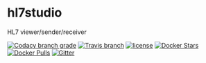 # hl7studio
HL7 viewer/sender/receiver

[![Codacy branch grade](https://img.shields.io/codacy/grade/6582666d13e042acb54a8b16e2578cdf/master.svg)](http://codacy.com/app/VEnis/hl7studio)
[![Travis branch](https://img.shields.io/travis/VEnis/hl7studio/master.svg)](https://travis-ci.org/VEnis/hl7studio)
[![license](https://img.shields.io/github/license/venis/hl7studio.svg)](https://github.com/VEnis/hl7studio)
[![Docker Stars](https://img.shields.io/docker/stars/venis/hl7studio.svg)](https://hub.docker.com/r/venis/hl7studio/)
[![Docker Pulls](https://img.shields.io/docker/pulls/venis/hl7studio.svg)](https://hub.docker.com/r/venis/hl7studio/)
[![Gitter](https://img.shields.io/gitter/room/hl7studio/hl7studio.js.svg)](https://gitter.im/hl7studio/Lobby)
